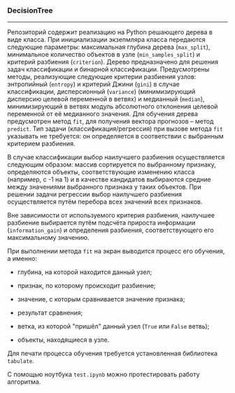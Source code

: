 ### DecisionTree
---

Репозиторий содержит реализацию на Python решающего дерева в виде класса. При инициализации экзепмляра класса передаются следующие параметры: максимальная глубина дерева (`max_split`), минимальное количество объектов в узле (`min_samples_split`) и критерий разбиения (`criterion`). Дерево предназначено для решения задач классификации и бинарной классификации. Предусмотрены методы, реализующие следующие критерии разбиения узлов: энтропийный (`entropy`) и критерий Джини (`gini`) в случае классификации, дисперсионный (`variance`) (минимизирующий дисперсию целевой переменной в ветвях) и медианный (`median`), минимизирующий в ветвях модуль абсолютного отклонения целевой переменной от её медианного значения. Для обучения дерева предусмотрен метод `fit`, для получения вектора прогнозов – метод `predict`. Тип задачи (классификация/регрессия) при вызове метода `fit` указывать не требуется: он определяется в соответствии с выбранным критерием разбиения.

В случае классификации выбор наилучшего разбиения осуществляется следующим образом: массив сортируется по выбранному признаку, определяются объекты, соответствующие изменению класса (например, с -1 на 1) и в качестве кандидатов выбираются средние между значениями выбранного признака у таких объектов. При решении задачи регрессии выбор наилучшего разбиения осуществляется путём перебора всех значений всех признаков. 

Вне зависимости от используемого критерия разбиения, наилучшее разбиение выбирается путём подсчёта прироста информации (`information_gain`) и определения разбиения, соответствующего его максимальному значению.

При выполнении метода `fit` на экран выводится процесс его обучения, а именно:

- глубина, на которой находится данный узел;

- признак, по которому происходит разбиение;

- значение, с которым сравнивается значение признака;

- результат сравнения;

- ветка, из которой "пришёл" данный узел (`True` или `False` ветвь);

- объекты, находящиеся в узле.

Для печати процесса обучения требуется установленная библиотека `tabulate`.

С помощью ноутбука `test.ipynb` можно протестировать работу алгоритма.  
